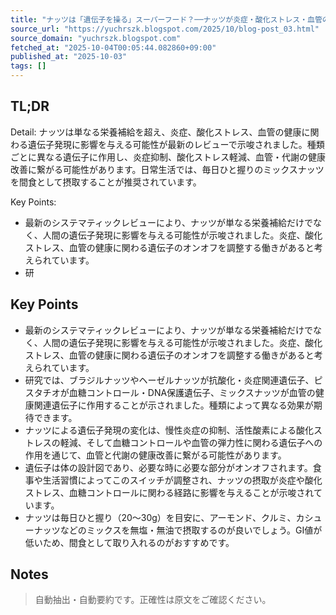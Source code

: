 ```yaml
---
title: "ナッツは「遺伝子を操る」スーパーフード？──ナッツが炎症・酸化ストレス・血管の健康を変えるかもな件"
source_url: "https://yuchrszk.blogspot.com/2025/10/blog-post_03.html"
source_domain: "yuchrszk.blogspot.com"
fetched_at: "2025-10-04T00:05:44.082860+09:00"
published_at: "2025-10-03"
tags: []
---
```


## TL;DR

Detail:
ナッツは単なる栄養補給を超え、炎症、酸化ストレス、血管の健康に関わる遺伝子発現に影響を与える可能性が最新のレビューで示唆されました。種類ごとに異なる遺伝子に作用し、炎症抑制、酸化ストレス軽減、血管・代謝の健康改善に繋がる可能性があります。日常生活では、毎日ひと握りのミックスナッツを間食として摂取することが推奨されています。

Key Points:
- 最新のシステマティックレビューにより、ナッツが単なる栄養補給だけでなく、人間の遺伝子発現に影響を与える可能性が示唆されました。炎症、酸化ストレス、血管の健康に関わる遺伝子のオンオフを調整する働きがあると考えられています。
- 研

## Key Points

- 最新のシステマティックレビューにより、ナッツが単なる栄養補給だけでなく、人間の遺伝子発現に影響を与える可能性が示唆されました。炎症、酸化ストレス、血管の健康に関わる遺伝子のオンオフを調整する働きがあると考えられています。
- 研究では、ブラジルナッツやヘーゼルナッツが抗酸化・炎症関連遺伝子、ピスタチオが血糖コントロール・DNA保護遺伝子、ミックスナッツが血管の健康関連遺伝子に作用することが示されました。種類によって異なる効果が期待できます。
- ナッツによる遺伝子発現の変化は、慢性炎症の抑制、活性酸素による酸化ストレスの軽減、そして血糖コントロールや血管の弾力性に関わる遺伝子への作用を通じて、血管と代謝の健康改善に繋がる可能性があります。
- 遺伝子は体の設計図であり、必要な時に必要な部分がオンオフされます。食事や生活習慣によってこのスイッチが調整され、ナッツの摂取が炎症や酸化ストレス、血糖コントロールに関わる経路に影響を与えることが示唆されています。
- ナッツは毎日ひと握り（20〜30g）を目安に、アーモンド、クルミ、カシューナッツなどのミックスを無塩・無油で摂取するのが良いでしょう。GI値が低いため、間食として取り入れるのがおすすめです。

## Notes

> 自動抽出・自動要約です。正確性は原文をご確認ください。